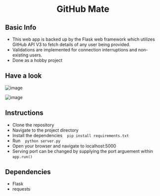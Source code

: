 <h1 align="center">GitHub Mate</h1>

## Basic Info

- This web app is backed up by the Flask web framework which utilizes GitHub API V3 to fetch details of any user being provided.
- Validations are implemented for connection interruptions and non-existing users.
- Done as a hobby project

## Have a look

![image](https://i.imgur.com/IufTuMj.png)

![image](https://i.imgur.com/ro5OTFF.png)

## Instructions

* Clone the repository
* Navigate to the project directory
* Install the dependencies ` ` ` pip install requirements.txt ` ` `
* Run ` ` ` python server.py ` ` `
* Open your browser and navigate to localhost:5000
* Serving port can be changed by supplying the port arguement within ` ` ` app.run() ` ` `

## Dependencies

* Flask
* requests
